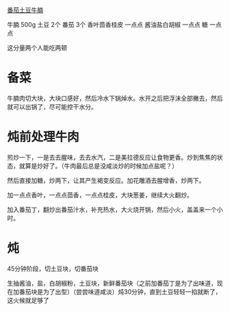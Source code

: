 [番茄土豆牛腩](https://www.bilibili.com/video/BV1v64y1H75v/?vd_source=386bdb94ff2a430f8d22a6de9755030c)

牛腩 500g
土豆 2个
番茄 3个
香叶茴香桂皮 一点点
酱油盐白胡椒 一点点
糖 一点点

这分量两个人能吃两顿

# 备菜

牛腩肉切大块，大块口感好，然后冷水下锅焯水。水开之后把浮沫全部撇去，然后就可以出锅了，尽可能控干水分。

# 炖前处理牛肉

煎炒一下，一是去去腥味，去去水汽，二是美拉德反应让食物更香。炒到焦焦的状态，就算是炒好了。（牛肉最后总是没咸淡炒的时候加点盐呢？）

然后直接加糖，炒两下，让其产生褐变反应。加花雕酒去腥增香，炒两下。

加一点点香叶，一点点茴香，一点点桂皮，大块葱姜，继续大火翻炒。

加入番茄丁，翻炒出番茄汁水，补充热水，大火烧开锅，然后小火，盖盖来一个小时。

# 炖

45分钟阶段，切土豆块，切番茄块

生抽酱油，盐，白胡椒粉，土豆块，新鲜番茄块（之前加番茄丁是为了出味道，现在加番茄块是为了出型）（尝尝味道咸淡）炖30分钟，直到土豆轻轻一掐就断了，这火候就足够了